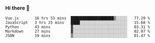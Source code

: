 ### Hi there 👋

<!--
**xin-code/Xin-code** is a ✨ _special_ ✨ repository because its `README.md` (this file) appears on your GitHub profile.

Here are some ideas to get you started:
<!--START_SECTION:waka-->
```text
Vue.js       16 hrs 53 mins  ███████████████████▒░░░░░   77.29 % 
JavaScript   3 hrs 25 mins   ████░░░░░░░░░░░░░░░░░░░░░   15.68 % 
Python       43 mins         ▓░░░░░░░░░░░░░░░░░░░░░░░░   03.31 % 
Markdown     27 mins         ▓░░░░░░░░░░░░░░░░░░░░░░░░   02.07 % 
JSON         19 mins         ▒░░░░░░░░░░░░░░░░░░░░░░░░   01.47 % 
```
<!--END_SECTION:waka-->
